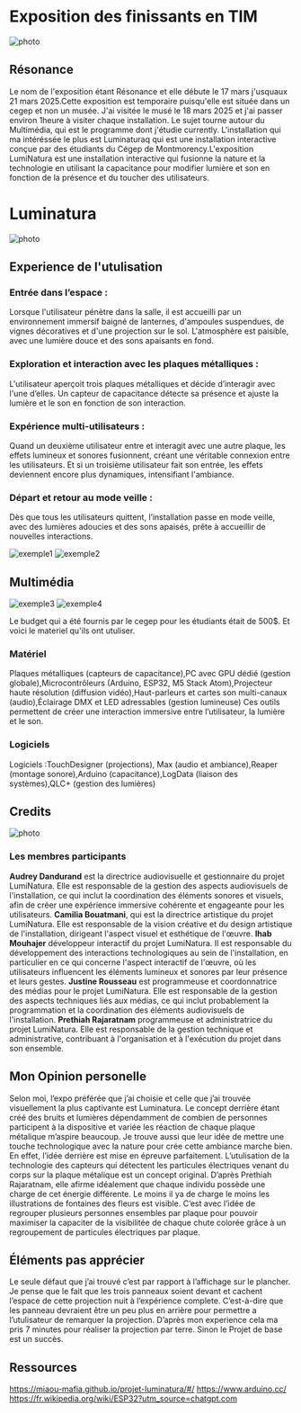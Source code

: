 # Exposition des finissants en TIM

![photo](media/resonance.png)

## Résonance
Le nom de l'exposition étant Résonance et elle débute le 17 mars j'usquaux 21 mars 2025.Cette exposition est temporaire puisqu'elle est située dans un cegep et non un musée. J'ai visitée le musé le 18 mars 2025 et j'ai passer environ 1heure à visiter chaque installation. Le sujet tourne autour du
Multimédia, qui est le programme dont j'étudie currently. L'installation qui ma intéréssée le plus est Luminaturaq qui est une installation interactive conçue par des étudiants du Cégep de Montmorency.L'exposition LumiNatura est une installation interactive qui fusionne la nature et la technologie en utilisant la capacitance pour modifier lumière et son en fonction de la présence et du toucher des utilisateurs.

# Luminatura

![photo](media/experience_luminatura.jpg)

## Experience de l'utulisation
### Entrée dans l’espace :
Lorsque l'utilisateur pénètre dans la salle, il est accueilli par un environnement immersif baigné de lanternes, d'ampoules suspendues, de vignes décoratives et d'une projection sur le sol. L'atmosphère est paisible, avec une lumière douce et des sons apaisants en fond.

### Exploration et interaction avec les plaques métalliques :
L'utilisateur aperçoit trois plaques métalliques et décide d’interagir avec l'une d’elles. Un capteur de capacitance détecte sa présence et ajuste la lumière et le son en fonction de son interaction.

### Expérience multi-utilisateurs :
Quand un deuxième utilisateur entre et interagit avec une autre plaque, les effets lumineux et sonores fusionnent, créant une véritable connexion entre les utilisateurs. Et si un troisième utilisateur fait son entrée, les effets deviennent encore plus dynamiques, intensifiant l'ambiance.

### Départ et retour au mode veille : 
Dès que tous les utilisateurs quittent, l’installation passe en mode veille, avec des lumières adoucies et des sons apaisés, prête à accueillir de nouvelles interactions.
<div>
<img src="media/Fleurs_bleue.jpg" alt="exemple1">
<img src="media/fleurs_volantes.jpg" alt="exemple2">
</div>

## Multimédia

<div>
<img src="media/plaque_metal.jpg" alt="exemple3">
<img src="media/sensors_instalation.jpg" alt="exemple4">
</div>

Le budget qui a été fournis par le cegep pour les étudiants était de 500$. Et voici le materiel qu'ils ont utuliser.

### Matériel
Plaques métalliques (capteurs de capacitance),PC avec GPU dédié (gestion globale),Microcontrôleurs (Arduino, ESP32, M5 Stack Atom),Projecteur haute résolution (diffusion vidéo),Haut-parleurs et cartes son multi-canaux (audio),Éclairage DMX et LED adressables (gestion lumineuse) Ces outils permettent de créer une interaction immersive entre l’utilisateur, la lumière et le son.
### Logiciels
Logiciels :TouchDesigner (projections), Max (audio et ambiance),Reaper (montage sonore),Arduino (capacitance),LogData (liaison des systèmes),QLC+ (gestion des lumières)

## Credits

![photo](media/groupe.jpg)

### Les membres participants
**Audrey Dandurand** est la directrice audiovisuelle et gestionnaire du projet LumiNatura. Elle est responsable de la gestion des aspects audiovisuels de l'installation, ce qui inclut la coordination des éléments sonores et visuels, afin de créer une expérience immersive cohérente et engageante pour les utilisateurs. **Camilia Bouatmani**, qui est la directrice artistique du projet LumiNatura. Elle est responsable de la vision créative et du design artistique de l'installation, dirigeant l'aspect visuel et esthétique de l'œuvre. **Ihab  Mouhajer** développeur interactif du projet LumiNatura. Il est responsable du développement des interactions technologiques au sein de l'installation, en particulier en ce qui concerne l'aspect interactif de l'œuvre, où les utilisateurs influencent les éléments lumineux et sonores par leur présence et leurs gestes. **Justine Rousseau** est programmeuse et coordonnatrice des médias pour le projet LumiNatura. Elle est responsable de la gestion des aspects techniques liés aux médias, ce qui inclut probablement la programmation et la coordination des éléments audiovisuels de l'installation. **Prethiah Rajaratnam** programmeuse et administratrice du projet LumiNatura. Elle est responsable de la gestion technique et administrative, contribuant à l'organisation et à l'exécution du projet dans son ensemble.

## Mon Opinion personelle
Selon moi, l’expo préférée que j’ai choisie et celle que j’ai trouvée visuellement la plus captivante est Luminatura. Le concept derrière étant créé des bruits et lumières dépendamment de combien de personnes participent à la dispositive et variée les réaction de chaque plaque métalique m’aspire beaucoup. Je trouve aussi que leur idée de mettre une touche technologique avec la nature pour crée cette ambiance marche bien. En effet, l’idée derrière est mise en épreuve parfaitement. L’utulisation de la technologie des capteurs qui détectent les particules électriques venant du corps sur la plaque métalique est un concept original. D’après Prethiah Rajaratnam, elle afirme idéalement que chaque individu possède une charge de cet énergie différente. Le moins il ya de charge le moins les illustrations de fontaines des fleurs est visible. C’est avec l’idée de regrouper plusieurs personnes ensembles par plaque pour pouvoir maximiser la capaciter de la visibilitée de chaque chute colorée grâce à un regroupement de particules électriques par plaque.

## Éléments pas apprécier
Le seule défaut que j’ai trouvé c’est par rapport à l’affichage sur le plancher. Je pense que le fait que les trois panneaux soient devant et cachent l’espace de cette projection nuit à l’expérience complete. C’est-à-dire que les panneau devraient être un peu plus en arrière pour permettre a l’utulisateur de remarquer la projection. D’après mon experience cela ma pris 7 minutes pour réaliser la projection par terre. Sinon le Projet de base est un succès.

## Ressources
<https://miaou-mafia.github.io/projet-luminatura/#/>
<https://www.arduino.cc/>
<https://fr.wikipedia.org/wiki/ESP32?utm_source=chatgpt.com>


